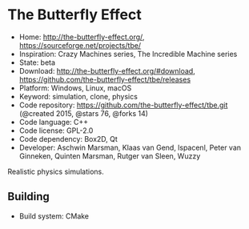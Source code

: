 # The Butterfly Effect

- Home: http://the-butterfly-effect.org/, https://sourceforge.net/projects/tbe/
- Inspiration: Crazy Machines series, The Incredible Machine series
- State: beta
- Download: http://the-butterfly-effect.org/#download, https://github.com/the-butterfly-effect/tbe/releases
- Platform: Windows, Linux, macOS
- Keyword: simulation, clone, physics
- Code repository: https://github.com/the-butterfly-effect/tbe.git (@created 2015, @stars 76, @forks 14)
- Code language: C++
- Code license: GPL-2.0
- Code dependency: Box2D, Qt
- Developer: Aschwin Marsman, Klaas van Gend, lspacenl, Peter van Ginneken, Quinten Marsman, Rutger van Sleen, Wuzzy

Realistic physics simulations.

## Building

- Build system: CMake
